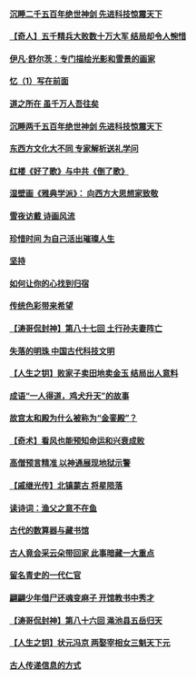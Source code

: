 #### [沉睡二千五百年绝世神剑 先进科技惊震天下](../pages/prog647/a103389297.md?t=04020405) 
#### [【奇人】五千精兵大败数十万大军 结局却令人惋惜](../pages/prog647/a103389238.md?t=04020405) 
#### [伊凡‧舒尔茨：专门描绘光影和雪景的画家](../pages/prog647/a103389133.md?t=04020405) 
#### [忆（1）写在前面](../pages/prog647/a103388360.md?t=04020405) 
#### [道之所在 虽千万人吾往矣](../pages/prog647/a103388290.md?t=04020405) 
#### [沉睡两千五百年绝世神剑 先进科技惊震天下](../pages/prog647/a103388239.md?t=04020405) 
#### [东西方文化大不同 专家解析送礼学问](../pages/prog647/a103388205.md?t=04020405) 
#### [红楼《好了歌》与中共《倒了歌》](../pages/prog647/a103387415.md?t=04020405) 
#### [湿壁画《雅典学派》： 向西方大思想家致敬](../pages/prog647/a103387334.md?t=04020405) 
#### [雪夜访戴 诗画风流](../pages/prog647/a103387289.md?t=04020405) 
#### [珍惜时间 为自己活出璀璨人生](../pages/prog647/a103386288.md?t=04020405) 
#### [坚持](../pages/prog647/a103386143.md?t=04020405) 
#### [如何让你的心找到归宿](../pages/prog647/a103385386.md?t=04020405) 
#### [传统色彩带来希望](../pages/prog647/a103385366.md?t=04020405) 
#### [【涛哥侃封神】第八十七回 土行孙夫妻阵亡](../pages/prog647/a103384801.md?t=04020405) 
#### [失落的明珠 中国古代科技文明](../pages/prog647/a103384282.md?t=04020405) 
#### [【人生之钥】败家子卖田地卖金玉 结局出人意料](../pages/prog647/a103384205.md?t=04020405) 
#### [成语“一人得道，鸡犬升天”的故事](../pages/prog647/a103383159.md?t=04020405) 
#### [故宫太和殿为什么被称为“金銮殿”？](../pages/prog647/a103383155.md?t=04020405) 
#### [【奇术】看风也能预知命运和兴衰成败](../pages/prog647/a103382268.md?t=04020405) 
#### [高僧预言精准 以神通展现地狱示警](../pages/prog647/a103382179.md?t=04020405) 
#### [【戚继光传】北镇蒙古 将星陨落](../pages/prog647/a103381332.md?t=04020405) 
#### [读诗词：渔父之意不在鱼](../pages/prog647/a103381322.md?t=04020405) 
#### [古代的数算器与藏书馆](../pages/prog647/a103380339.md?t=04020405) 
#### [古人竟会采云朵带回家 此事暗藏一大重点](../pages/prog647/a103380310.md?t=04020405) 
#### [留名青史的一代仁官](../pages/prog647/a103379377.md?t=04020405) 
#### [翩翩少年借尸还魂变麻子 开馆教书中秀才](../pages/prog647/a103379364.md?t=04020405) 
#### [【涛哥侃封神】第八十六回 渑池县五岳归天](../pages/prog647/a103378653.md?t=04020405) 
#### [【人生之钥】状元冯京 两娶宰相女三魁天下元](../pages/prog647/a103377963.md?t=04020405) 
#### [古人传递信息的方式](../pages/prog647/a103377945.md?t=04020405) 
